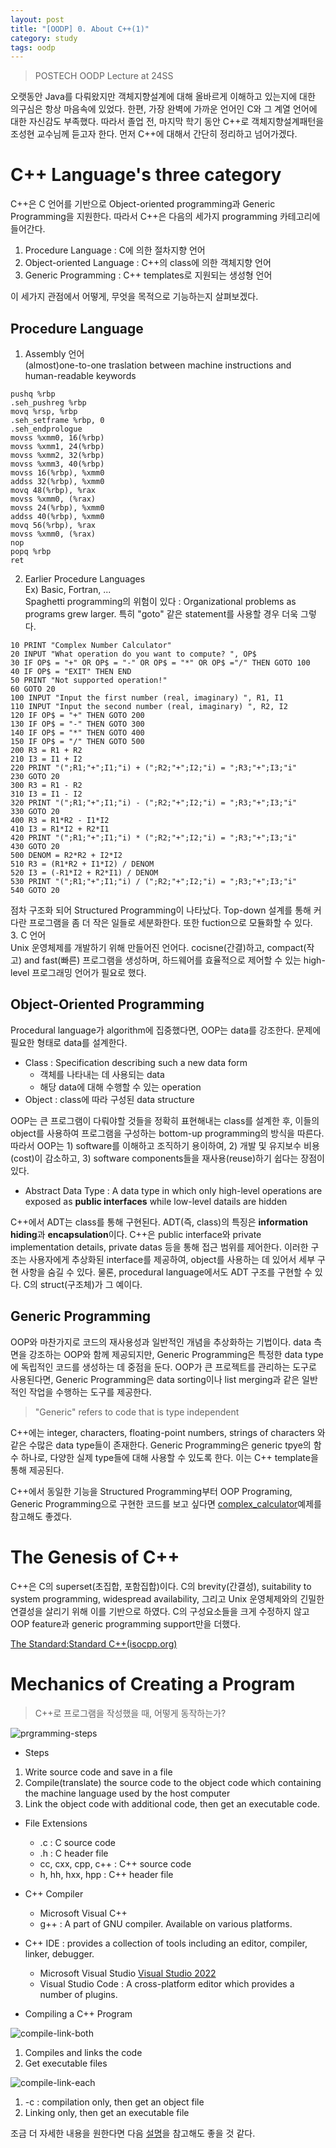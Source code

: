```yaml
---
layout: post
title: "[OODP] 0. About C++(1)"
category: study
tags: oodp
---
```


> POSTECH OODP Lecture at 24SS

오랫동안 Java를 다뤄왔지만 객체지향설계에 대해 올바르게 이해하고 있는지에 대한 의구심은 항상 마음속에 있었다. 한편, 가장 완벽에 가까운 언어인 C와 그 계열 언어에 대한 자신감도 부족했다. 따라서 졸업 전, 마지막 학기 동안 C++로 객체지향설계패턴을 조성현 교수님께 듣고자 한다.
먼저 C++에 대해서 간단히 정리하고 넘어가겠다.

# C++ Language's three category
C++은 C 언어를 기반으로 Object-oriented programming과 Generic Programming을 지원한다.
따라서 C++은 다음의 세가지 programming 카테고리에 들어간다.
1. Procedure Language : C에 의한 절차지향 언어
2. Object-oriented Language : C++의 class에 의한 객체지향 언어
3. Generic Programming : C++ templates로 지원되는 생성형 언어

이 세가지 관점에서 어떻게, 무엇을 목적으로 기능하는지 살펴보겠다.

<!--more-->

## Procedure Language
1. Assembly 언어 <br>
(almost)one-to-one traslation between machine instructions and human-readable keywords <br>
```assembly
pushq %rbp
.seh_pushreg %rbp
movq %rsp, %rbp
.seh_setframe %rbp, 0
.seh_endprologue
movss %xmm0, 16(%rbp)
movss %xmm1, 24(%rbp)
movss %xmm2, 32(%rbp)
movss %xmm3, 40(%rbp)
movss 16(%rbp), %xmm0
addss 32(%rbp), %xmm0
movq 48(%rbp), %rax
movss %xmm0, (%rax)
movss 24(%rbp), %xmm0
addss 40(%rbp), %xmm0
movq 56(%rbp), %rax
movss %xmm0, (%rax)
nop
popq %rbp
ret
```
2. Earlier Procedure Languages <br>
Ex) Basic, Fortran, ... <br>
Spaghetti programming의 위험이 있다 : Organizational problems as programs grew larger. 특히 "goto" 같은 statement를 사용할 경우 더욱 그렇다.<br>
``` Fortran
10 PRINT "Complex Number Calculator"
20 INPUT "What operation do you want to compute? ", OP$
30 IF OP$ = "+" OR OP$ = "-" OR OP$ = "*" OR OP$ ="/" THEN GOTO 100
40 IF OP$ = "EXIT" THEN END
50 PRINT "Not supported operation!"
60 GOTO 20
100 INPUT "Input the first number (real, imaginary) ", R1, I1
110 INPUT "Input the second number (real, imaginary) ", R2, I2
120 IF OP$ = "+" THEN GOTO 200
130 IF OP$ = "-" THEN GOTO 300
140 IF OP$ = "*" THEN GOTO 400
150 IF OP$ = "/" THEN GOTO 500
200 R3 = R1 + R2
210 I3 = I1 + I2
220 PRINT "(";R1;"+";I1;"i) + (";R2;"+";I2;"i) = ";R3;"+";I3;"i"
230 GOTO 20
300 R3 = R1 - R2
310 I3 = I1 - I2
320 PRINT "(";R1;"+";I1;"i) - (";R2;"+";I2;"i) = ";R3;"+";I3;"i"
330 GOTO 20
400 R3 = R1*R2 - I1*I2
410 I3 = R1*I2 + R2*I1
420 PRINT "(";R1;"+";I1;"i) * (";R2;"+";I2;"i) = ";R3;"+";I3;"i"
430 GOTO 20
500 DENOM = R2*R2 + I2*I2
510 R3 = (R1*R2 + I1*I2) / DENOM
520 I3 = (-R1*I2 + R2*I1) / DENOM
530 PRINT "(";R1;"+";I1;"i) / (";R2;"+";I2;"i) = ";R3;"+";I3;"i"
540 GOTO 20
``` 
점차 구조화 되어 Structured Programming이 나타났다. Top-down 설계를 통해 커다란 프로그램을 좀 더 작은 일들로 세분화한다. 또한 fuction으로 모듈화할 수 있다. <br>
3. C 언어 <br>
Unix 운영체제를 개발하기 위해 만들어진 언어다. 
cocisne(간결)하고, compact(작고) and fast(빠른) 프로그램을 생성하며, 하드웨어를 효율적으로 제어할 수 있는 high-level 프로그래밍 언어가 필요로 했다.

## Object-Oriented Programming
Procedural language가 algorithm에 집중했다면, OOP는 data를 강조한다. 문제에 필요한 형태로 data를 설계한다.
- Class : Specification describing such a new data form
    - 객체를 나타내는 데 사용되는 data
    - 해당 data에 대해 수행할 수 있는 operation
- Object : class에 따라 구성된 data structure

OOP는 큰 프로그램이 다뤄야할 것들을 정확히 표현해내는 class를 설계한 후, 이들의 object를 사용하여 프로그램을 구성하는 bottom-up programming의 방식을 따른다.
따라서 OOP는 1) software를 이해하고 조직하기 용이하여, 2) 개발 및 유지보수 비용(cost)이 감소하고, 3) software components들을 재사용(reuse)하기 쉽다는 장점이 있다.

* Abstract Data Type : A data type in which only high-level operations are exposed as **public interfaces** while low-level datails are hidden

C++에서 ADT는 class를 통해 구현된다. ADT(즉, class)의 특징은 **information hiding**과 **encapsulation**이다. C++은 public interface와 private implementation details, private datas 등을 통해 접근 범위를 제어한다. 이러한 구조는 사용자에게 추상화된 interface를 제공하여, object를 사용하는 데 있어서 세부 구현 사항을 숨길 수 있다.
물론, procedural language에서도 ADT 구조를 구현할 수 있다. C의 struct(구조체)가 그 예이다.

## Generic Programming
OOP와 마찬가지로 코드의 재사용성과 일반적인 개념을 추상화하는 기법이다. data 측면을 강조하는 OOP와 함께 제공되지만, Generic Programming은 특정한 data type에 독립적인 코드를 생성하는 데 중점을 둔다.
OOP가 큰 프로젝트를 관리하는 도구로 사용된다면, Generic Programming은 data sorting이나 list merging과 같은 일반적인 작업을 수행하는 도구를 제공한다.

> "Generic" refers to code that is type independent

C++에는 integer, characters, floating-point numbers, strings of characters 와 같은 수많은 data type들이 존재한다. Generic Programming은 generic tpye의 함수 하나로, 다양한 실제 type들에 대해 사용할 수 있도록 한다. 이는 C++ template을 통해 제공된다.

C++에서 동일한 기능을 Structured Programming부터 OOP Programing, Generic Programming으로 구현한 코드를 보고 싶다면 [complex_calculator](https://github.com/baejaeho18/code/tree/main/0-Education/oodp/complex_calculator)예제를 참고해도 좋겠다.


# The Genesis of C++
C++은 C의 superset(초집합, 포함집합)이다.
C의 brevity(간결성), suitability to system programming, widespread availability, 그리고 Unix 운영체제와의 긴밀한 연결성을 살리기 위해 이를 기반으로 하였다.
C의 구성요소들을 크게 수정하지 않고 OOP feature과 generic programming support만을 더했다.

[The Standard:Standard C++(isocpp.org)](https://isocpp.org/std/the-standard)

# Mechanics of Creating a Program
> C++로 프로그램을 작성했을 때, 어떻게 동작하는가?

![prgramming-steps](/assets/img/2024-02-19/programming-steps.png)
* Steps
1. Write source code and save in a file
2. Compile(translate) the source code to the object code which containing the machine language used by the host computer
3. Link the object code with additional code, then get an executable code.

* File Extensions
    - .c : C source code
    - .h : C header file
    - cc, cxx, cpp, c++ : C++ source code
    - h, hh, hxx, hpp : C++ header file

* C++ Compiler
    - Microsoft Visual C++
    - g++ : A part of GNU compiler. Available on various platforms.

* C++ IDE : provides a collection of tools including an editor, compiler, linker, debugger.
    - Microsoft Visual Studio
        [Visual Studio 2022](https://visualstudio.microsoft.com/ko/vs/community/)
    - Visual Studio Code : A cross-platform editor which provides a number of plugins.

* Compiling a C++ Program

![compile-link-both](/assets/img/2024-02-19/compile-link-both.png)
1. Compiles and links the code
2. Get executable files

![compile-link-each](/assets/img/2024-02-19/compile-link-each.png)
1. -c : compilation only, then get an object file
2. Linking only, then get an executable file

조금 더 자세한 내용을 원한다면 다음 [설명](https://github.com/green7ea/blog)을 참고해도 좋을 것 같다.